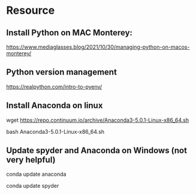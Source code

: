 # Resource

## Install Python on MAC Monterey:
https://www.mediaglasses.blog/2021/10/30/managing-python-on-macos-monterey/

## Python version management
https://realpython.com/intro-to-pyenv/

## Install Anaconda on linux

wget https://repo.continuum.io/archive/Anaconda3-5.0.1-Linux-x86_64.sh

bash Anaconda3-5.0.1-Linux-x86_64.sh

## Update spyder and Anaconda on Windows (not very helpful)
conda update anaconda

conda update spyder
